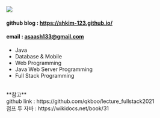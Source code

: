 <img src="https://user-images.githubusercontent.com/82145134/118646851-aeba3a00-b81b-11eb-8269-5e3a137bf236.png">

#### github blog : https://shkim-123.github.io/
#### email : asaash133@gmail.com

- Java
- Database & Mobile
- Web Programming
- Java Web Server Programming 
- Full Stack Programming

<br>
**참고** <br>
github link : https://github.com/qkboo/lecture_fullstack2021  <br>
점프 투 자바 : https://wikidocs.net/book/31 <br>
